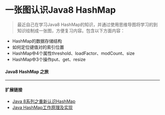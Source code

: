 # 一张图认识Java8 HashMap

> 最近自己在学习Java8 HashMap的知识，并通过使用思维导图将学习的到知识绘制成一张图，方便复习内容。包含以下方面内容：
- HashMap的数据存储结构
- 如何定位键值对的索引位置
- HashMap中4个属性threshold、loadFactor、modCount、size
- HashMap中3个操作put、get、resize

#### Java8 HashMap 之旅





----
#### 扩展链接

- [Java 8系列之重新认识HashMap](https://tech.meituan.com/java-hashmap.html)
- [Java HashMap工作原理及实现](https://yikun.github.io/2015/04/01/Java-HashMap%E5%B7%A5%E4%BD%9C%E5%8E%9F%E7%90%86%E5%8F%8A%E5%AE%9E%E7%8E%B0/)

